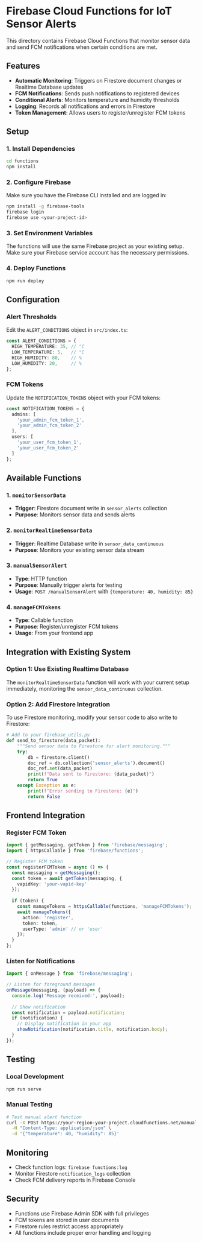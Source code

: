 # Firebase Cloud Functions for IoT Sensor Alerts

This directory contains Firebase Cloud Functions that monitor sensor data and send FCM notifications when certain conditions are met.

## Features

- **Automatic Monitoring**: Triggers on Firestore document changes or Realtime Database updates
- **FCM Notifications**: Sends push notifications to registered devices
- **Conditional Alerts**: Monitors temperature and humidity thresholds
- **Logging**: Records all notifications and errors in Firestore
- **Token Management**: Allows users to register/unregister FCM tokens

## Setup

### 1. Install Dependencies

```bash
cd functions
npm install
```

### 2. Configure Firebase

Make sure you have the Firebase CLI installed and are logged in:

```bash
npm install -g firebase-tools
firebase login
firebase use <your-project-id>
```

### 3. Set Environment Variables

The functions will use the same Firebase project as your existing setup. Make sure your Firebase service account has the necessary permissions.

### 4. Deploy Functions

```bash
npm run deploy
```

## Configuration

### Alert Thresholds

Edit the `ALERT_CONDITIONS` object in `src/index.ts`:

```typescript
const ALERT_CONDITIONS = {
  HIGH_TEMPERATURE: 35, // °C
  LOW_TEMPERATURE: 5,   // °C
  HIGH_HUMIDITY: 80,    // %
  LOW_HUMIDITY: 20,     // %
};
```

### FCM Tokens

Update the `NOTIFICATION_TOKENS` object with your FCM tokens:

```typescript
const NOTIFICATION_TOKENS = {
  admins: [
    'your_admin_fcm_token_1',
    'your_admin_fcm_token_2'
  ],
  users: [
    'your_user_fcm_token_1',
    'your_user_fcm_token_2'
  ]
};
```

## Available Functions

### 1. `monitorSensorData`
- **Trigger**: Firestore document write in `sensor_alerts` collection
- **Purpose**: Monitors sensor data and sends alerts

### 2. `monitorRealtimeSensorData`
- **Trigger**: Realtime Database write in `sensor_data_continuous`
- **Purpose**: Monitors your existing sensor data stream

### 3. `manualSensorAlert`
- **Type**: HTTP function
- **Purpose**: Manually trigger alerts for testing
- **Usage**: `POST /manualSensorAlert` with `{temperature: 40, humidity: 85}`

### 4. `manageFCMTokens`
- **Type**: Callable function
- **Purpose**: Register/unregister FCM tokens
- **Usage**: From your frontend app

## Integration with Existing System

### Option 1: Use Existing Realtime Database
The `monitorRealtimeSensorData` function will work with your current setup immediately, monitoring the `sensor_data_continuous` collection.

### Option 2: Add Firestore Integration
To use Firestore monitoring, modify your sensor code to also write to Firestore:

```python
# Add to your firebase_utils.py
def send_to_firestore(data_packet):
    """Send sensor data to Firestore for alert monitoring."""
    try:
        db = firestore.client()
        doc_ref = db.collection('sensor_alerts').document()
        doc_ref.set(data_packet)
        print(f"Data sent to Firestore: {data_packet}")
        return True
    except Exception as e:
        print(f"Error sending to Firestore: {e}")
        return False
```

## Frontend Integration

### Register FCM Token

```typescript
import { getMessaging, getToken } from 'firebase/messaging';
import { httpsCallable } from 'firebase/functions';

// Register FCM token
const registerFCMToken = async () => {
  const messaging = getMessaging();
  const token = await getToken(messaging, {
    vapidKey: 'your-vapid-key'
  });
  
  if (token) {
    const manageTokens = httpsCallable(functions, 'manageFCMTokens');
    await manageTokens({
      action: 'register',
      token: token,
      userType: 'admin' // or 'user'
    });
  }
};
```

### Listen for Notifications

```typescript
import { onMessage } from 'firebase/messaging';

// Listen for foreground messages
onMessage(messaging, (payload) => {
  console.log('Message received:', payload);
  
  // Show notification
  const notification = payload.notification;
  if (notification) {
    // Display notification in your app
    showNotification(notification.title, notification.body);
  }
});
```

## Testing

### Local Development

```bash
npm run serve
```

### Manual Testing

```bash
# Test manual alert function
curl -X POST https://your-region-your-project.cloudfunctions.net/manualSensorAlert \
  -H "Content-Type: application/json" \
  -d '{"temperature": 40, "humidity": 85}'
```

## Monitoring

- Check function logs: `firebase functions:log`
- Monitor Firestore `notification_logs` collection
- Check FCM delivery reports in Firebase Console

## Security

- Functions use Firebase Admin SDK with full privileges
- FCM tokens are stored in user documents
- Firestore rules restrict access appropriately
- All functions include proper error handling and logging
